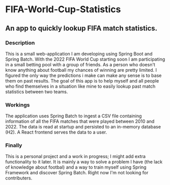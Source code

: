 # FIFA-World-Cup-Statistics

## An app to quickly lookup FIFA match statistics.

### Description
This is a small web-application I am developing using Spring Boot and Spring Batch. 
With the 2022 FIFA World Cup starting soon I am participating in a small betting pool with a group of friends. 
As a person who doesn't know anything about football my chances of winning are pretty limited. I figured the only way 
the predictions i make can make any sense is to base them on past results. The goal of this app is to help myself and all people 
who find themselves in a situation like mine to easily lookup past match statistics between two teams. 

### Workings
The application uses Spring Batch to ingest a CSV file containing information of all the FIFA matches that were played between
2010 and 2022. The data is read at startup and persisted to an in-memory database (H2). A React frontend serves the data to a user. 


### Finally
This is a personal project and a work in progress; I might add extra functionality to it later. It is mainly a way to solve a problem I have
(the lack of knowledge about footbal) and a way to train myself using Spring Framework and discover Spring Batch. Right now I'm not looking for contributers.  